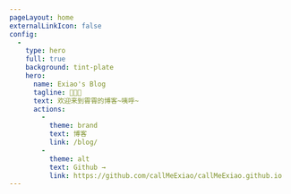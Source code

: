 ```yaml
---
pageLayout: home
externalLinkIcon: false
config:
  -
    type: hero
    full: true
    background: tint-plate
    hero:
      name: Exiao's Blog
      tagline: 🦁🥥🌻
      text: 欢迎来到霄霄的博客~咦呼~
      actions:
        -
          theme: brand
          text: 博客
          link: /blog/
        -
          theme: alt
          text: Github →
          link: https://github.com/callMeExiao/callMeExiao.github.io
---
```

